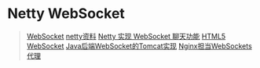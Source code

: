 # Netty WebSocket
> [WebSocket][62cbd62b]
> [netty资料][b1db1d34]
> [Netty 实现 WebSocket 聊天功能][516d6b05]
> [HTML5 WebSocket][e18c7731]
> [Java后端WebSocket的Tomcat实现][b0ba209d]
> [Nginx担当WebSockets代理][212ceb3c]

  [62cbd62b]: http://www.ruanyifeng.com/blog/2017/05/websocket.html "WebSocket 教程"
  [b1db1d34]: https://www.cnblogs.com/leesf456/p/6917407.html "netty资料"
  [516d6b05]: http://www.importnew.com/21561.html "Netty 实现 WebSocket 聊天功能"
  [e18c7731]: http://www.runoob.com/html/html5-websocket.html "HTML5 WebSocket"
  [b0ba209d]: https://www.cnblogs.com/xdp-gacl/p/5193279.html "Java后端WebSocket的Tomcat实现"
  [212ceb3c]: https://blog.csdn.net/chszs/article/details/26369257 "Nginx担当WebSockets代理"
